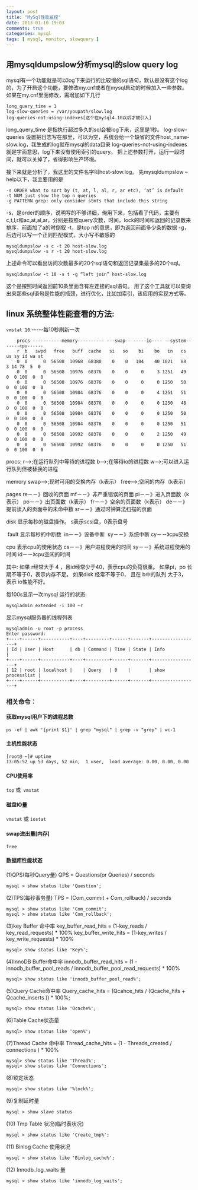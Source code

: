 ```yaml
---
layout: post
title: "MySql性能监控"
date: 2013-01-10 19:03
comments: true
categories: mysql
tags: [ mysql, monitor, slowquery ]
---
```


## 用mysqldumpslow分析mysql的slow query log
mysql有一个功能就是可以log下来运行的比较慢的sql语句，默认是没有这个log的，为了开启这个功能，要修改my.cnf或者在mysql启动的时候加入一些参数。如果在my.cnf里面修改，需增加如下几行

```shell
long_query_time = 1
log-slow-queries = /var/youpath/slow.log
log-queries-not-using-indexes[这个在mysql4.10以后才被引入]
```

long_query_time 是指执行超过多久的sql会被log下来，这里是1秒。
log-slow-queries 设置把日志写在那里，可以为空，系统会给一个缺省的文件host_name-slow.log，我生成的log就在mysql的data目录
log-queries-not-using-indexes 就是字面意思，log下来没有使用索引的query。
把上述参数打开，运行一段时间，就可以关掉了，省得影响生产环境。
<!--more-->
接下来就是分析了，我这里的文件名字叫host-slow.log。
先mysqldumpslow –help以下，我主要用的是

```shell
-s ORDER what to sort by (t, at, l, al, r, ar etc), ‘at’ is default
-t NUM just show the top n queries
-g PATTERN grep: only consider stmts that include this string
```
-s，是order的顺序，说明写的不够详细，俺用下来，包括看了代码，主要有
c,t,l,r和ac,at,al,ar，分别是按照query次数，时间，lock的时间和返回的记录数来排序，前面加了a的时倒叙
-t，是top n的意思，即为返回前面多少条的数据
-g，后边可以写一个正则匹配模式，大小写不敏感的

```shell
mysqldumpslow -s c -t 20 host-slow.log
mysqldumpslow -s r -t 20 host-slow.log
```
上述命令可以看出访问次数最多的20个sql语句和返回记录集最多的20个sql。

```shell
mysqldumpslow -t 10 -s t -g “left join” host-slow.log
```
这个是按照时间返回前10条里面含有左连接的sql语句。
用了这个工具就可以查询出来那些sql语句是性能的瓶颈，进行优化，比如加索引，该应用的实现方式等。

## linux 系统整体性能查看的方法:
`vmstat 10` -----每10秒刷新一次

```shell
	procs -----------memory---------- ---swap-- -----io---- --system-- -----cpu------
 	r  b   swpd   free   buff  cache   si   so    bi    bo   in   cs us sy id wa st
	0  0      0  56508  10968  68380    0    0   184    40 1021   88  3 14 78  5  0
	0  0      0  56508  10976  68376    0    0     0     3 1251   49  0  0 100  0  0
 	0  0      0  56508  10976  68376    0    0     0     0 1250   50  0  0 100  0  0
 	0  0      0  56508  10984  68376    0    0     0     4 1251   51  0  0 100  0  0
 	0  0      0  56508  10984  68376    0    0     0     0 1250   48  0  0 100  0  0
 	0  0      0  56508  10984  68376    0    0     0     0 1250   50  0  0 100  0  0
 	0  0      0  56508  10984  68376    0    0     0     0 1250   51  0  0 100  0  0
 	0  0      0  56508  10992  68376    0    0     0     2 1250   49  0  0 100  0  0
 	0  0      0  56508  10992  68376    0    0     0     0 1250   51  0  0 100  0  0
```
procs:
	r-->;在运行队列中等待的进程数
	b-->;在等待io的进程数
	w-->;可以进入运行队列但被替换的进程

memory
	swap-->;现时可用的交换内存（k表示）
	free-->;空闲的内存（k表示）

pages
	re－－》回收的页面
	mf－－》非严重错误的页面
	pi－－》进入页面数（k表示）
	po－－》出页面数（k表示）
	fr－－》空余的页面数（k表示）
	de－－》提前读入的页面中的未命中数
	sr－－》通过时钟算法扫描的页面

disk 显示每秒的磁盘操作。 s表示scsi盘，0表示盘号

​	fault 显示每秒的中断数
​	in－－》设备中断
​	sy－－》系统中断
​	cy－－》cpu交换

cpu 表示cpu的使用状态
	cs－－》用户进程使用的时间
	sy－－》系统进程使用的时间
	id－－》cpu空闲的时间


其中:
如果 r经常大于 4 ，且id经常少于40，表示cpu的负荷很重。
如果pi，po 长期不等于0，表示内存不足。
如果disk 经常不等于0， 且在 b中的队列 大于3， 表示 io性能不好。

每100s显示一次mysql 运行的状态:

```shell
mysqladmin extended -i 100 –r
```

显示mysql服务器的线程列表

```shell
mysqladmin -u root -p process
Enter password:
+----+------+-----------+----+---------+------+-------+------------------+
| Id | User | Host      | db | Command | Time | State | Info             |
+----+------+-----------+----+---------+------+-------+------------------+
| 12 | root | localhost |    | Query   | 0    |       | show processlist |
+----+------+-----------+----+---------+------+-------+------------------+
```

### 相关命令：

#### 获取mysql用户下的进程总数

```shell
ps -ef | awk '{print $1}' | grep "mysql" | grep -v "grep" | wc-1
```
#### 主机性能状态

```shell
[root@ ~]# uptime
13:05:52 up 53 days, 52 min,  1 user,  load average: 0.00, 0.00, 0.00
```

#### CPU使用率
`top` 或` vmstat`

#### 磁盘IO量

`vmstat` 或  `iostat`
#### swap进出量[内存]
`free`
#### 数据库性能状态
(1)QPS(每秒Query量)
QPS = Questions(or Queries) / seconds
```mysql
mysql > show status like 'Question';
```

(2)TPS(每秒事务量)
TPS = (Com_commit + Com_rollback) / seconds

```mysql
mysql > show status like 'Com_commit';
mysql > show status like 'Com_rollback';
```
(3)key Buffer 命中率
key_buffer_read_hits = (1-key_reads / key_read_requests) * 100%
key_buffer_write_hits = (1-key_writes / key_write_requests) * 100%
```mysql
mysql> show status like 'Key%';
```

(4)InnoDB Buffer命中率
innodb_buffer_read_hits = (1 - innodb_buffer_pool_reads / innodb_buffer_pool_read_requests) * 100%

```mysql
mysql> show status like 'innodb_buffer_pool_read%';
```

(5)Query Cache命中率
Query_cache_hits = (Qcahce_hits / (Qcache_hits + Qcache_inserts )) * 100%;

```mysql
mysql> show status like 'Qcache%';
```

(6)Table Cache状态量
```mysql
mysql> show status like 'open%';
```

(7)Thread Cache 命中率
Thread_cache_hits = (1 - Threads_created / connections ) * 100%
```mysql
mysql> show status like 'Thread%';
mysql> show status like 'Connections';
```

(8)锁定状态
```mysql
mysql> show status like '%lock%';
```

(9)复制延时量
```mysql
mysql > show slave status
```

(10) Tmp Table 状况(临时表状况)
```mysql
mysql > show status like 'Create_tmp%';
```

(11) Binlog Cache 使用状况
```mysql
mysql > show status like 'Binlog_cache%';
```

(12) Innodb_log_waits 量
```mysql
mysql > show status like 'innodb_log_waits';
```